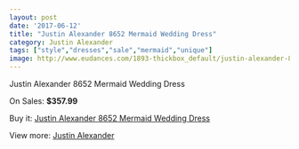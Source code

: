 ```yaml
---
layout: post
date: '2017-06-12'
title: "Justin Alexander 8652 Mermaid Wedding Dress"
category: Justin Alexander
tags: ["style","dresses","sale","mermaid","unique"]
image: http://www.eudances.com/1893-thickbox_default/justin-alexander-8652-mermaid-wedding-dress.jpg
---
```

Justin Alexander 8652 Mermaid Wedding Dress

On Sales: **$357.99**
<a href="https://www.eudances.com/en/justin-alexander/648-justin-alexander-8652-mermaid-wedding-dress.html"><amp-img layout="responsive" width="600" height="600" src="//www.eudances.com/1893-thickbox_default/justin-alexander-8652-mermaid-wedding-dress.jpg" alt="Justin Alexander 8652 Mermaid Wedding Dress 0" /></a>
<a href="https://www.eudances.com/en/justin-alexander/648-justin-alexander-8652-mermaid-wedding-dress.html"><amp-img layout="responsive" width="600" height="600" src="//www.eudances.com/1896-thickbox_default/justin-alexander-8652-mermaid-wedding-dress.jpg" alt="Justin Alexander 8652 Mermaid Wedding Dress 1" /></a>
<a href="https://www.eudances.com/en/justin-alexander/648-justin-alexander-8652-mermaid-wedding-dress.html"><amp-img layout="responsive" width="600" height="600" src="//www.eudances.com/1895-thickbox_default/justin-alexander-8652-mermaid-wedding-dress.jpg" alt="Justin Alexander 8652 Mermaid Wedding Dress 2" /></a>
<a href="https://www.eudances.com/en/justin-alexander/648-justin-alexander-8652-mermaid-wedding-dress.html"><amp-img layout="responsive" width="600" height="600" src="//www.eudances.com/1894-thickbox_default/justin-alexander-8652-mermaid-wedding-dress.jpg" alt="Justin Alexander 8652 Mermaid Wedding Dress 3" /></a>

Buy it: [Justin Alexander 8652 Mermaid Wedding Dress](https://www.eudances.com/en/justin-alexander/648-justin-alexander-8652-mermaid-wedding-dress.html "Justin Alexander 8652 Mermaid Wedding Dress")

View more: [Justin Alexander](https://www.eudances.com/en/7-justin-alexander "Justin Alexander")